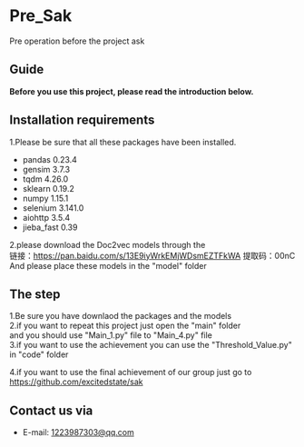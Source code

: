 # Pre_Sak
Pre  operation  before the project ask

## Guide
**Before you use this project, please read the introduction below.**

## Installation requirements
1.Please be sure that all these packages have been installed.
- pandas 0.23.4
- gensim 3.7.3
- tqdm 4.26.0
- sklearn 0.19.2
- numpy 1.15.1
- selenium 3.141.0
- aiohttp 3.5.4
- jieba_fast 0.39

2.please download the Doc2vec models through the   
链接：https://pan.baidu.com/s/13E9iyWrkEMjWDsmEZTFkWA 提取码：00nC    
And please place these models in the "model" folder

## The step
1.Be sure you have downlaod the packages and the models  
2.if you want to repeat this project just open the "main" folder  
  and you should use "Main_1.py" file to "Main_4.py" file  
3.if you want to use the achievement you can use the "Threshold_Value.py" in "code" folder  

4.if you want to use the final achievement of our group
just go to https://github.com/excitedstate/sak

## Contact us via
  - E-mail: 1223987303@qq.com
 
